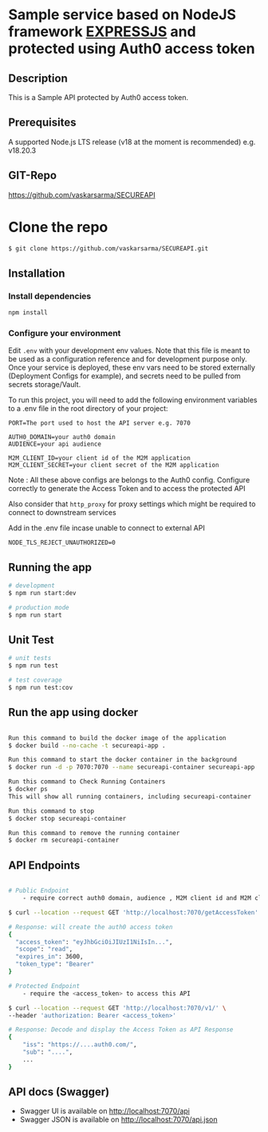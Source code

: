 # Sample service based on NodeJS framework [EXPRESSJS](https://expressjs.com/) and protected using Auth0 access token 

## Description

This is a Sample API protected by Auth0 access token.

## Prerequisites

A supported Node.js LTS release (v18 at the moment is recommended) e.g. v18.20.3

## GIT-Repo
https://github.com/vaskarsarma/SECUREAPI

# Clone the repo
```bash
$ git clone https://github.com/vaskarsarma/SECUREAPI.git
```

## Installation

### Install dependencies

```bash
npm install
```

### Configure your environment

Edit ```.env``` with your development env values. Note that this file is meant to be used as a configuration reference and for development purpose only. Once your service is deployed, these env vars need to be stored externally (Deployment Configs for example), and secrets need to be pulled from secrets storage/Vault.

To run this project, you will need to add the following environment variables to a .env file in the root directory of your project:

    PORT=The port used to host the API server e.g. 7070

    AUTH0_DOMAIN=your auth0 domain
    AUDIENCE=your api audience 

    M2M_CLIENT_ID=your client id of the M2M application
    M2M_CLIENT_SECRET=your client secret of the M2M application

Note : All these above configs are belongs to the Auth0 config. Configure correctly to generate the Access Token and to access the protected API

Also consider that ```http_proxy``` for proxy settings which might be required to connect to downstream services

Add in the .env file incase unable to connect to external API

    NODE_TLS_REJECT_UNAUTHORIZED=0

## Running the app

```bash
# development
$ npm run start:dev

# production mode
$ npm run start
```

## Unit Test

```bash
# unit tests
$ npm run test

# test coverage
$ npm run test:cov
```

## Run the app using docker

```bash

Run this command to build the docker image of the application
$ docker build --no-cache -t secureapi-app .

Run this command to start the docker container in the background
$ docker run -d -p 7070:7070 --name secureapi-container secureapi-app

Run this command to Check Running Containers
$ docker ps
This will show all running containers, including secureapi-container

Run this command to stop
$ docker stop secureapi-container

Run this command to remove the running container
$ docker rm secureapi-container

```

## API Endpoints

```bash

# Public Endpoint
    - require correct auth0 domain, audience , M2M client id and M2M client secret

$ curl --location --request GET 'http://localhost:7070/getAccessToken'

# Response: will create the auth0 access token
{
  "access_token": "eyJhbGciOiJIUzI1NiIsIn...",
  "scope": "read",
  "expires_in": 3600,
  "token_type": "Bearer"
}

# Protected Endpoint
    - require the <access_token> to access this API 

$ curl --location --request GET 'http://localhost:7070/v1/' \
--header 'authorization: Bearer <access_token>'

# Response: Decode and display the Access Token as API Response
{
    "iss": "https://....auth0.com/",
    "sub": "....",
    ...
}
```


## API docs (Swagger)

- Swagger UI is available on [http://localhost:7070/api](http://localhost:7070/api)
- Swagger JSON is available on [http://localhost:7070/api.json](http://localhost:7070/api.json)

